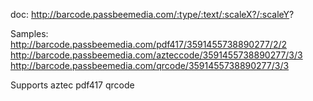 doc: http://barcode.passbeemedia.com/:type/:text/:scaleX?/:scaleY?

Samples: 
http://barcode.passbeemedia.com/pdf417/3591455738890277/2/2
http://barcode.passbeemedia.com/azteccode/3591455738890277/3/3
http://barcode.passbeemedia.com/qrcode/3591455738890277/3/3

Supports
aztec
pdf417
qrcode 


